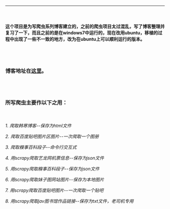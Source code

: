 ---
　　<h4>这个项目是为写爬虫系列博客建立的，之前的爬虫项目太过混乱，写了博客整理并复习了一下，而且之前的是在windows7中运行的，现在改用ubuntu，移植的过程中出现了一些不一致的地方，改为在ubuntu上可以顺利运行的版本。</h4>        
　　<h3>博客地址在[这里](https://gudabai.github.io/categories/crawlers/)。</h3>          
　　<h3>所写爬虫主要作以下之用：</h3>
　  
     
 *1. 爬取韩寒博客--保存为html文件*
     
 *2. 爬取百度贴吧图片区图片--一次爬取一个图册*
     
 *3. 爬取糗事百科段子--命令行交互式*
     
 *4. 用scrapy爬取艺龙网机票信息--保存为json文件*
     
 *5. 用scrapy爬取糗事百科段子--保存为json文件*
     
 *6. 用scrapy爬取妹子图网站图片--保存为本地图片*
     
 *7. 用scrapy爬取百度贴吧图片--一次爬取一个贴吧*
     
 *8. 用scrapy爬取jav图书馆作品链接--保存为txt文件，老司机专用*
